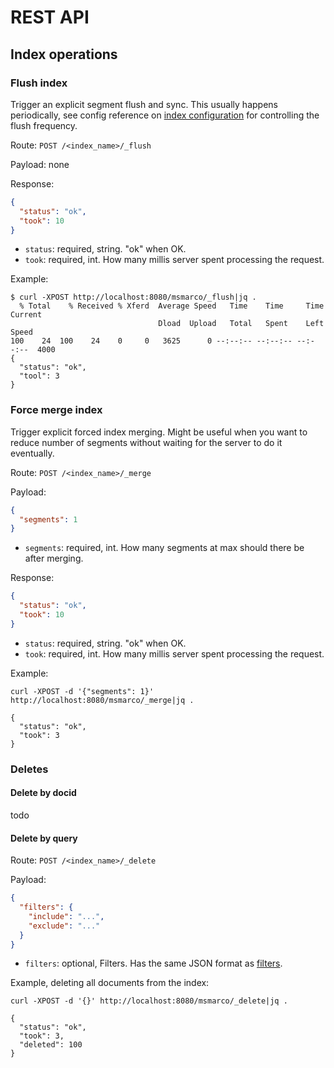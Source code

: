 # REST API

## Index operations

### Flush index

Trigger an explicit segment flush and sync. This usually happens periodically, see config reference on [index configuration](../config.md#index-configuration) for controlling the flush frequency.

Route: `POST /<index_name>/_flush`

Payload: none

Response: 

```json
{
  "status": "ok",
  "took": 10
}
```

* `status`: required, string. "ok" when OK.
* `took`: required, int. How many millis server spent processing the request.

Example:

```shell
$ curl -XPOST http://localhost:8080/msmarco/_flush|jq .
  % Total    % Received % Xferd  Average Speed   Time    Time     Time  Current
                                 Dload  Upload   Total   Spent    Left  Speed
100    24  100    24    0     0   3625      0 --:--:-- --:--:-- --:--:--  4000
{
  "status": "ok",
  "tool": 3
}
```

### Force merge index

Trigger explicit forced index merging. Might be useful when you want to reduce number of segments without waiting for the server to do it eventually.

Route: `POST /<index_name>/_merge`

Payload: 

```json
{
  "segments": 1
}
```

* `segments`: required, int. How many segments at max should there be after merging. 

Response:

```json
{
  "status": "ok",
  "took": 10
}
```

* `status`: required, string. "ok" when OK.
* `took`: required, int. How many millis server spent processing the request.

Example:

```shell
curl -XPOST -d '{"segments": 1}' http://localhost:8080/msmarco/_merge|jq .
```
```
{
  "status": "ok",
  "took": 3
}
```

### Deletes

#### Delete by docid

todo

#### Delete by query

Route: `POST /<index_name>/_delete`

Payload:

```json
{
  "filters": {
    "include": "...",
    "exclude": "..."
  }
}
```

* `filters`: optional, Filters. Has the same JSON format as [filters](../../features/search/filter.md). 

Example, deleting all documents from the index:

```shell
curl -XPOST -d '{}' http://localhost:8080/msmarco/_delete|jq .
```
```
{
  "status": "ok",
  "took": 3,
  "deleted": 100
}
```
